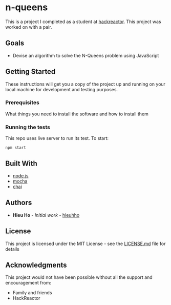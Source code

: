 # n-queens
This is a project I completed as a student at [hackreactor](http://hackreactor.com). This project was worked on with a pair.

## Goals

* Devise an algorithm to solve the N-Queens problem using JavaScript

## Getting Started

These instructions will get you a copy of the project up and running on your local machine for development and testing purposes.

### Prerequisites

What things you need to install the software and how to install them

### Running the tests

This repo uses live server to run its test. To start:

```
npm start
```

## Built With

* [node.js](https://nodejs.org/en/)
* [mocha](https://mochajs.org/)
* [chai](https://www.chaijs.com/)

## Authors

* **Hieu Ho** - *Initial work* - [hieuhho](https://github.com/hieuhho)

## License

This project is licensed under the MIT License - see the [LICENSE.md](LICENSE.md) file for details

## Acknowledgments

This project would not have been possible without all the support and encouragement from:

* Family and friends
* HackReactor
